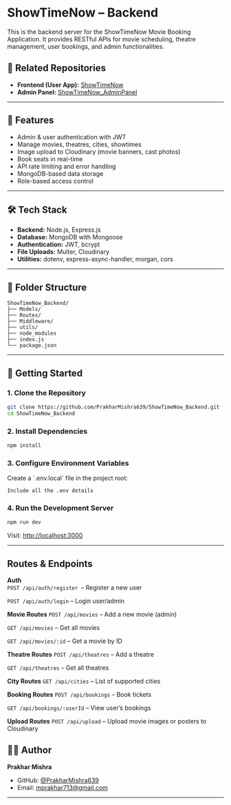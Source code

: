 # ShowTimeNow – Backend

This is the backend server for the ShowTimeNow Movie Booking Application. It provides RESTful APIs for movie scheduling, theatre management, user bookings, and admin functionalities.

## 🔗 Related Repositories

- **Frontend (User App):** [ShowTimeNow](https://github.com/PrakharMishra639/ShowTimeNow)
- **Admin Panel:** [ShowTimeNow_AdminPanel](https://github.com/PrakharMishra639/ShowTimeNow_AdminPanel)

---

## 🚀 Features

- Admin & user authentication with JWT
- Manage movies, theatres, cities, showtimes
- Image upload to Cloudinary (movie banners, cast photos)
- Book seats in real-time
- API rate limiting and error handling
- MongoDB-based data storage
- Role-based access control

---

## 🛠️ Tech Stack

- **Backend:** Node.js, Express.js
- **Database:** MongoDB with Mongoose
- **Authentication:** JWT, bcrypt
- **File Uploads:** Multer, Cloudinary
- **Utilities:** dotenv, express-async-handler, morgan, cors

---

## 📁 Folder Structure

```
ShowTimeNow_Backend/
├── Models/
├── Routes/
├── Middleware/
├── utils/
├── node_modules
├── index.js
└── package.json

```

---

## 🚀 Getting Started

### 1. Clone the Repository

```bash
git clone https://github.com/PrakharMishra639/ShowTimeNow_Backend.git
cd ShowTimeNow_Backend
```

### 2. Install Dependencies

```bash
npm install
```

### 3. Configure Environment Variables

Create a \`.env.local\` file in the project root:

```env
Include all the .env details
```

### 4. Run the Development Server

```bash
npm run dev
```

Visit: [http://localhost:3000](http://localhost:3000)

---

## Routes & Endpoints

**Auth**  
`POST /api/auth/register `– Register a new user

`POST /api/auth/login` – Login user/admin

**Movie Routes**
`POST /api/movies` – Add a new movie (admin)

`GET /api/movies` – Get all movies

`GET /api/movies/:id` – Get a movie by ID

**Theatre Routes**
`POST /api/theatres` – Add a theatre

`GET /api/theatres` – Get all theatres

**City Routes**
`GET /api/cities` – List of supported cities

**Booking Routes**
`POST /api/bookings` – Book tickets

`GET /api/bookings/:userId` – View user’s bookings

**Upload Routes**
`POST /api/upload` – Upload movie images or posters to Cloudinary

## 👨‍💻 Author

**Prakhar Mishra**

- GitHub: [@PrakharMishra639](https://github.com/PrakharMishra639)
- Email: mprakhar713@gmail.com

---
